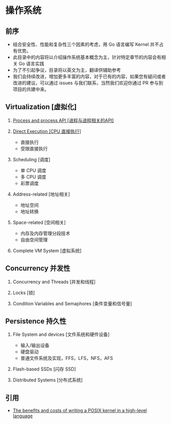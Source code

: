 # 操作系统

## 前序
- 结合安全性、性能和复杂性三个因素的考虑，用 Go 语言编写 Kernel 并不占有优势。
- 此目录中的内容将以介绍操作系统基本概念为主，针对特定章节的内容会有相关 Go 语言实践
- 为了不引起争议，目录将以英文为主，翻译供辅助参考
- 我们会持续改进，增加更多丰富的内容，对于已有的内容，如果您有疑问或者改进的建议，可以通过 issues 与我们联系，当然我们欢迎你通过 PR 参与到项目的共建中来。

## Virtualization [虚拟化]

1. [Process and process API [进程与进程相关的API]](./Process-and-process-Api/Content.md)


2. [Direct Execution [CPU 直接执行]](./Direct-Execution/Content.md)
   - 直接执行
   - 受限直接执行

3. Scheduling [调度]
   - 单 CPU 调度
   - 多 CPU 调度
   - 彩票调度

4. Address-related [地址相关]
   - 地址空间
   - 地址转换

5. Space-related [空间相关]
   - 内存及内存管理分段技术
   - 自由空间管理

6. Complete VM System [虚拟系统]

## Concurrency 并发性

1.  Concurrency and Threads [并发和线程]

2.  Locks [锁]

3. Condition Variables and Semaphores [条件变量和信号量]

## Persistence 持久性

1. File System and devices [文件系统和硬件设备]
   - 输入/输出设备
   - 硬盘驱动
   - 普通文件系统及实现，FFS，LFS，NFS，AFS

2. Flash-based SSDs [闪存 SSD]

3. Distributed Systems [分布式系统]

## 引用
- [The benefits and costs of writing a POSIX kernel in a high-level language](https://www.usenix.org/system/files/osdi18-cutler.pdf)